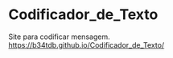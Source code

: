 # Codificador_de_Texto
 Site para codificar mensagem. https://b34tdb.github.io/Codificador_de_Texto/
